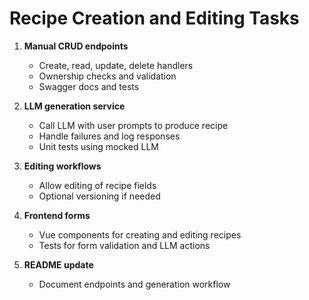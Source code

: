 # Recipe Creation and Editing Tasks

1. **Manual CRUD endpoints**
   - Create, read, update, delete handlers
   - Ownership checks and validation
   - Swagger docs and tests

2. **LLM generation service**
   - Call LLM with user prompts to produce recipe
   - Handle failures and log responses
   - Unit tests using mocked LLM

3. **Editing workflows**
   - Allow editing of recipe fields
   - Optional versioning if needed

4. **Frontend forms**
   - Vue components for creating and editing recipes
   - Tests for form validation and LLM actions

5. **README update**
   - Document endpoints and generation workflow
